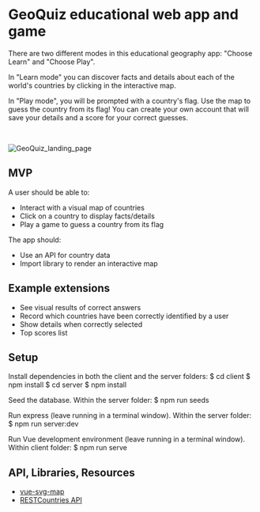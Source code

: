 # GeoQuiz educational web app and game

There are two different modes in this educational geography app: "Choose Learn" and "Choose Play".

In "Learn mode" you can discover facts and details about each of the world's countries by clicking in the interactive map.

In "Play mode", you will be prompted with a country's flag. Use the map to guess the country from its flag! You can create your own account that will save your details and a score for your correct guesses.

<br />

![GeoQuiz_landing_page](https://user-images.githubusercontent.com/65955047/103558058-00d17300-4eac-11eb-9f39-5e402a6c8d2b.png)

## MVP

A user should be able to:

- Interact with a visual map of countries
- Click on a country to display facts/details
- Play a game to guess a country from its flag

The app should:

- Use an API for country data
- Import library to render an interactive map

## Example extensions
- See visual results of correct answers
- Record which countries have been correctly identified by a user
- Show details when correctly selected
- Top scores list

## Setup
Install dependencies in both the client and the server folders:
$ cd client
$ npm install
$ cd server
$ npm install

Seed the database.  Within the server folder:
$ npm run seeds

Run express (leave running in a terminal window).  Within the server folder:
$ npm run server:dev

Run Vue development environment (leave running in a terminal window).  Within client folder:
$ npm run serve


## API, Libraries, Resources
- [vue-svg-map](https://www.npmjs.com/package/vue-svg-map)
- [RESTCountries API](https://restcountries.eu/)